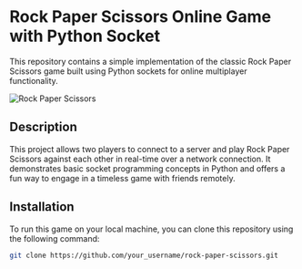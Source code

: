 # Rock Paper Scissors Online Game with Python Socket

This repository contains a simple implementation of the classic Rock Paper Scissors game built using Python sockets for online multiplayer functionality.

![Rock Paper Scissors](image/screenshot.png)

## Description

This project allows two players to connect to a server and play Rock Paper Scissors against each other in real-time over a network connection. It demonstrates basic socket programming concepts in Python and offers a fun way to engage in a timeless game with friends remotely.

## Installation
To run this game on your local machine, you can clone this repository using the following command:

```bash
git clone https://github.com/your_username/rock-paper-scissors.git
